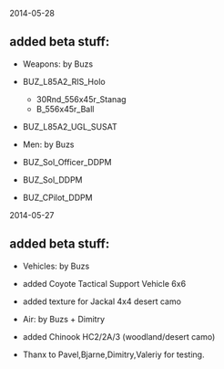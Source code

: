 
2014-05-28


<h2>added beta stuff:</h2>

- Weapons: by Buzs

- BUZ_L85A2_RIS_Holo
     * 30Rnd_556x45r_Stanag 
	 * B_556x45r_Ball
		
- BUZ_L85A2_UGL_SUSAT 

- Men: by Buzs
- BUZ_Sol_Officer_DDPM
- BUZ_Sol_DDPM
- BUZ_CPilot_DDPM

2014-05-27

<h2>added beta stuff:</h2>

- Vehicles: by Buzs

- added Coyote Tactical Support Vehicle 6x6
- added texture for Jackal 4x4 desert camo

- Air: by Buzs + Dimitry
- added Chinook HC2/2A/3 (woodland/desert camo)


- Thanx to Pavel,Bjarne,Dimitry,Valeriy for testing.

